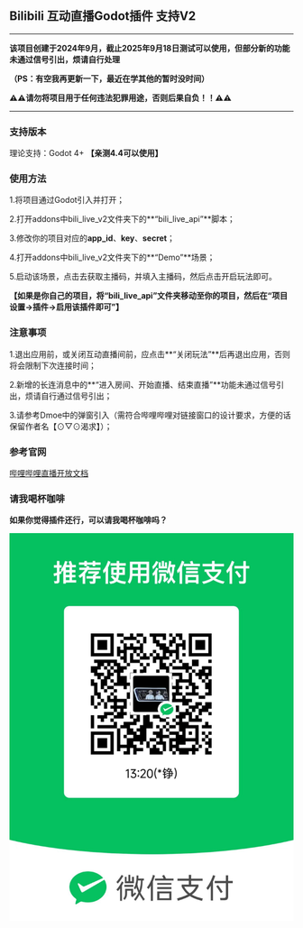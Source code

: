 ## Bilibili 互动直播Godot插件 支持V2

---

**该项目创建于2024年9月，截止2025年9月18日测试可以使用，但部分新的功能未通过信号引出，烦请自行处理** 

**（PS：有空我再更新一下，最近在学其他的暂时没时间）**

**⚠⚠请勿将项目用于任何违法犯罪用途，否则后果自负！！⚠⚠**

---

### 支持版本

理论支持：Godot 4+ **【亲测4.4可以使用】**

### 使用方法
1.将项目通过Godot引入并打开；

2.打开addons中bili_live_v2文件夹下的**“bili_live_api”**脚本；

3.修改你的项目对应的**app_id**、**key**、**secret**；

4.打开addons中bili_live_v2文件夹下的**“Demo”**场景；

5.启动该场景，点击去获取主播码，并填入主播码，然后点击开启玩法即可。

**【如果是你自己的项目，将“bili_live_api”文件夹移动至你的项目，然后在“项目设置->插件->启用该插件即可”】**


### 注意事项

1.退出应用前，或关闭互动直播间前，应点击**“关闭玩法”**后再退出应用，否则将会限制下次连接时间；

2.新增的长连消息中的**“进入房间、开始直播、结束直播”**功能未通过信号引出，烦请自行通过信号引出；

3.请参考Dmoe中的弹窗引入（需符合哔哩哔哩对链接窗口的设计要求，方便的话保留作者名【⊙▽⊙渴求】）；

### 参考官网
[哔哩哔哩直播开放文档](https://open-live.bilibili.com/document/ "哔哩哔哩直播开放文档")

### 请我喝杯咖啡

**如果你觉得插件还行，可以请我喝杯咖啡吗？**

![请我喝杯咖啡][1]

[1]:https://github.com/DarkZ0528/BiliBiliBroadcast/blob/main/buy%20me%20a%20coffee.jpg?raw=true